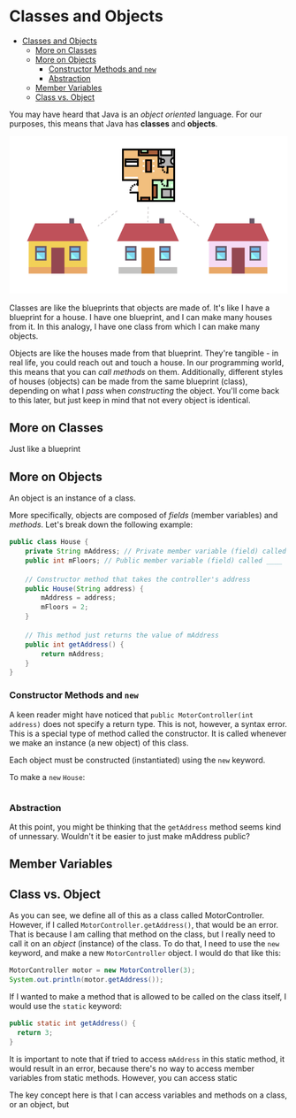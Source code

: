 # Classes and Objects

<!-- TOC -->

- [Classes and Objects](#classes-and-objects)
  - [More on Classes](#more-on-classes)
  - [More on Objects](#more-on-objects)
    - [Constructor Methods and `new`](#constructor-methods-and-new)
    - [Abstraction](#abstraction)
  - [Member Variables](#member-variables)
  - [Class vs. Object](#class-vs-object)

<!-- /TOC -->

You may have heard that Java is an _object oriented_ language. For our purposes, this means that Java has **classes** and **objects**.

![House Blueprint](images/blueprint.png)

Classes are like the blueprints that objects are made of. It's like I have a blueprint for a house. I have one blueprint, and I can make many houses from it. In this analogy, I have one class from which I can make many objects.

Objects are like the houses made from that blueprint. They're tangible - in real life, you could reach out and touch a house. In our programming world, this means that you can _call methods_ on them.
Additionally, different styles of houses (objects) can be made from the same blueprint (class), depending on what I _pass_ when _constructing_ the object. You'll come back to this later, but just keep in mind that not every object is identical.

## More on Classes

Just like a blueprint



## More on Objects

An object is an instance of a class.

More specifically, objects are composed of _fields_ (member variables) and _methods_. Let's break down the following example:

```java
public class House {
    private String mAddress; // Private member variable (field) called mAddress
    public int mFloors; // Public member variable (field) called ____

    // Constructor method that takes the controller's address
    public House(String address) {
        mAddress = address;
        mFloors = 2;
    }

    // This method just returns the value of mAddress
    public int getAddress() {
        return mAddress;
    }
}
```

### Constructor Methods and `new`

A keen reader might have noticed that `public MotorController(int address)` does not specify a return type. This is not, however, a syntax error. This is a special type of method called the constructor. It is called whenever we make an instance (a new object) of this class.

Each object must be constructed (instantiated) using the `new` keyword.

To make a `new` `House`:
```java

```

### Abstraction

At this point, you might be thinking that the `getAddress` method seems kind of unnessary. Wouldn't it be easier to just make mAddress public?


## Member Variables

## Class vs. Object
As you can see, we define all of this as a class called MotorController. However, if I called `MotorController.getAddress()`, that would be an error. That is because I am calling that method on the class, but I really need to call it on an _object_ (instance) of the class. To do that, I need to use the `new` keyword, and make a new `MotorController` object. I would do that like this:

```java
MotorController motor = new MotorController(3);
System.out.println(motor.getAddress());
```

If I wanted to make a method that is allowed to be called on the class itself, I would use the `static` keyword:

```java
public static int getAddress() {
  return 3;
}
```

It is important to note that if tried to access `mAddress` in this static method, it would result in an error, because there's no way to access member variables from static methods. However, you can access static

The key concept here is that I can access variables and methods on a class, or an object, but
